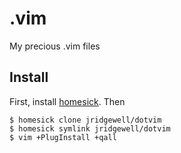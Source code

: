 .vim
====

My precious .vim files

## Install
First, install [homesick](https://github.com/technicalpickles/homesick). Then 

    $ homesick clone jridgewell/dotvim
    $ homesick symlink jridgewell/dotvim
    $ vim +PlugInstall +qall
